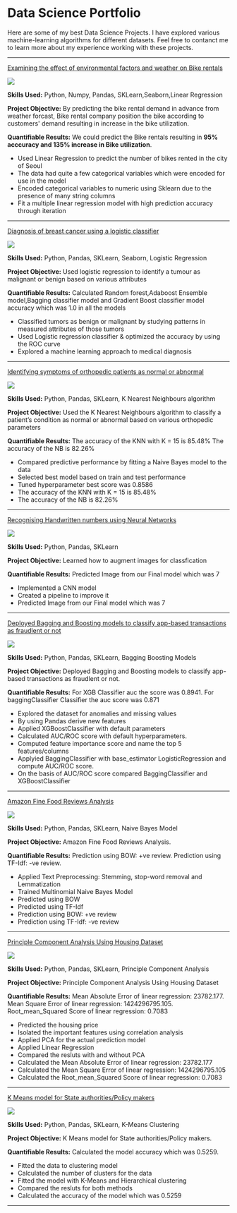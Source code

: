 # Data Science Portfolio

Here are some of my best Data Science Projects. I have explored various machine-learning algorithms for different datasets. Feel free to contanct me to learn more about my experience working with these projects.

***

[Examining the effect of environmental factors and weather on Bike rentals](https://github.com/zamanali23/linear_regression.git)

<img src="images/seoul-bikes.jpeg?raw=true"/>


<b>Skills Used:</b> Python, Numpy, Pandas, SKLearn,Seaborn,Linear Regression

**Project Objective:** By predicting the bike rental demand in advance from weather forcast, Bike rental company position the bike according to customers' demand resulting in increase in the bike utilization.

 **Quantifiable Results:** We could predict the Bike rentals resulting in <b>95% acccuracy and 135% increase in Bike utilization</b>.

- Used Linear Regression to predict the number of bikes rented in the city of Seoul
- The data had quite a few categorical variables which were encoded for use in the model
- Encoded categorical variables to numeric using Sklearn due to the presence of many string columns
- Fit a multiple linear regression model with high prediction accuracy through iteration


***

[Diagnosis of breast cancer using a logistic classifier](https://github.com/zamanali23/zaman-ali.github.io/blob/master/Log_reg_project.ipynb)

<img src="images/breast-cancer.jpeg?raw=true"/>


**Skills Used:** Python, Pandas, SKLearn, Seaborn, Logistic Regression


**Project Objective:** Used logistic regression to identify a tumour as malignant or benign based on various attributes


 **Quantifiable Results:** Calculated Random forest,Adaboost Ensemble model,Bagging classifier model and Gradient Boost classifier model accuracy which was 1.0 in all the models
 
- Classified tumors as benign or malignant by studying patterns in measured attributes of those tumors
- Used Logistic regression classifier & optimized the accuracy by using the ROC curve
- Explored a machine learning approach to medical diagnosis

***

[Identifying symptoms of orthopedic patients as normal or abnormal](https://github.com/zamanali23/K-Means-Clustring-Project/blob/main/K_Means_Project.ipynb)

<img src="images/knee-brace-ortho.png?raw=true"/>


**Skills Used:** Python, Pandas, SKLearn, K Nearest Neighbours algorithm 


**Project Objective:**  Used the K Nearest Neighbours algorithm to classify a patient’s condition as normal or abnormal based on various orthopedic parameters


 **Quantifiable Results:** The accuracy of the KNN with K = 15 is 85.48% The accuracy of the NB is 82.26%
 


- Compared predictive performance by fitting a Naive Bayes model to the data
- Selected best model based on train and test performance
- Tuned hyperparameter best score was 0.8586
- The accuracy of the KNN with K = 15 is 85.48%
- The accuracy of the NB is 82.26%

***

[Recognising Handwritten numbers using Neural Networks](https://github.com/zamanali23/zaman-ali.github.io/blob/master/Handwriting_Recognition_using_CNN_project.ipynb)

<img src="images/Plot-of-a-Subset-of-Images-from-the-MNIST-Dataset-1024x768.png?raw=true"/>


**Skills Used:** Python, Pandas, SKLearn


**Project Objective:** Learned how to augment images for classfication 


 **Quantifiable Results:** Predicted Image from our Final model which was 7

- Implemented a CNN model 
- Created a pipeline to improve it 
- Predicted Image from our Final model which was 7

***

[Deployed Bagging and Boosting models to classify app-based transactions as fraudlent or not](https://github.com/zamanali23/zaman-ali.github.io/blob/master/Bagging_Boosting_Project.ipynb)

<img src="images/click-fraud1.jpg?raw=true"/>


**Skills Used:** Python, Pandas, SKLearn, Bagging Boosting Models


**Project Objective:** Deployed Bagging and Boosting models to classify app-based transactions as fraudlent or not.


 **Quantifiable Results:** For XGB Classifier auc the score was 0.8941. For baggingClassifier Classifier the auc score was 0.871
- Explored the dataset for anomalies and missing values 
- By using Pandas derive new features
- Applied XGBoostClassifier with default parameters
- Calculated AUC/ROC score with default hyperparameters.
- Computed feature importance score and name the top 5 features/columns
- Applyied BaggingClassifier with base_estimator LogisticRegression and compute AUC/ROC score.
- On the basis of AUC/ROC score compared BaggingClassifier and XGBoostClassifier 


***



[Amazon Fine Food Reviews Analysis](https://github.com/zamanali23/zaman-ali.github.io/blob/master/Amazon_Fine_Food_Reviews_Analysis.ipynb)

<img src="images/amazon.png?raw=true"/>


**Skills Used:** Python, Pandas, SKLearn, Naive Bayes Model


**Project Objective:** Amazon Fine Food Reviews Analysis.


 **Quantifiable Results:** Prediction using BOW: +ve review. Prediction using TF-Idf: -ve review.

- Applied Text Preprocessing: Stemming, stop-word removal and Lemmatization
- Trained Multinomial Naive Bayes Model
- Predicted using BOW
- Predicted using TF-Idf
- Prediction using BOW: +ve review
- Prediction using TF-Idf: -ve review

***
[Principle Component Analysis Using Housing Dataset](https://github.com/zamanali23/zaman-ali.github.io/blob/master/pca_project.ipynb)

<img src="images/pca.jpg?raw=true"/>


**Skills Used:** Python, Pandas, SKLearn, Principle Component Analysis


**Project Objective:** Principle Component Analysis Using Housing Dataset

 **Quantifiable Results:**  Mean Absolute Error of linear regression: 23782.177. Mean Square Error of linear regression: 1424296795.105. Root_mean_Squared Score of linear regression: 0.7083

- Predicted the housing price
- Isolated the important features using correlation analysis
- Applied PCA for the actual prediction model
- Applied Linear Regression
- Compared the resluts with and without PCA
- Calculated the Mean Absolute Error of linear regression: 23782.177
- Calculated the Mean Square Error of linear regression: 1424296795.105
- Calculated the Root_mean_Squared Score of linear regression: 0.7083

***

[K Means model for State authorities/Policy makers](https://github.com/zamanali23/zaman-ali.github.io/blob/master/K_Means_Project.ipynb)

<img src="images/kmean.jpg?raw=true"/>


**Skills Used:** Python, Pandas, SKLearn, K-Means Clustering


**Project Objective:** K Means model for State authorities/Policy makers.

 **Quantifiable Results:** Calculated the model accuracy which was 0.5259.

- Fitted the data to clustering model
- Calculated the number of clusters for the data
- Fitted the model with K-Means and Hierarchical clustering
- Compared the resluts for both methods
- Calculated the accuracy of the model which was 0.5259

***
